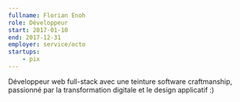 ```yaml
---
fullname: Florian Enoh
role: Développeur
start: 2017-01-10
end: 2017-12-31
employer: service/octo
startups:
    - pix
---
```


Développeur web full-stack avec une teinture software craftmanship, passionné par la transformation digitale et le design applicatif :)
